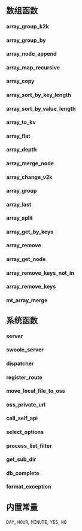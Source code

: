 ## 数组函数

#### array_group_k2k

#### array_group_by

#### array_node_append

#### array_map_recursive

#### array_copy

#### array_sort_by_key_length

#### array_sort_by_value_length

#### array_to_kv

#### array_flat

#### array_depth

#### array_merge_node

#### array_change_v2k

#### array_group

#### array_last

#### array_split

#### array_get_by_keys

#### array_remove

#### array_get_node

#### array_remove_keys_not_in

#### array_remove_keys

#### mt_array_merge

## 系统函数

#### server

#### swoole_server

#### dispatcher

#### register_route

#### move_local_file_to_oss

#### oss_private_url

#### call_self_api

#### select_options

#### process_list_filter

#### get_sub_dir

#### db_complete

#### format_exception

## 内置常量

`DAY`, `HOUR`, `MINUTE`, `YES`, `NO`





